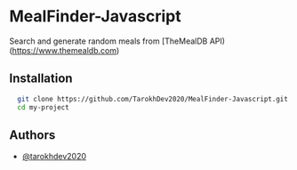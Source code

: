 
# MealFinder-Javascript

Search and generate random meals from [TheMealDB API)(https://www.themealdb.com)


## Installation

```bash
  git clone https://github.com/TarokhDev2020/MealFinder-Javascript.git
  cd my-project
```

## Authors

- [@tarokhdev2020](https://www.github.com/TarokhDev2020)

